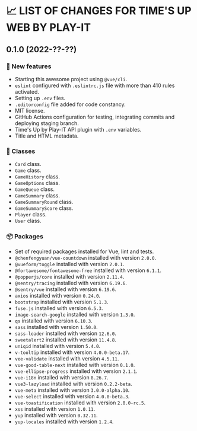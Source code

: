 
# 📈 LIST OF CHANGES FOR TIME'S UP WEB BY PLAY-IT

## 0.1.0 (2022-??-??)

### 🚀 New features

* Starting this awesome project using `@vue/cli`.
* `eslint` configured with `.eslintrc.js` file with more than 410 rules activated.
* Setting up `.env` files.
* `.editorconfig` file added for code constancy.
* MIT license.
* GitHub Actions configuration for testing, integrating commits and deploying staging branch.
* Time's Up by Play-IT API plugin with `.env` variables.
* Title and HTML metadata.

### 🚗 Classes

* `Card` class.
* `Game` class.
* `GameHistory` class.
* `GameOptions` class.
* `GameQueue` class.
* `GameSummary` class.
* `GameSummaryRound` class.
* `GameSummaryScore` class.
* `Player` class.
* `User` class.

### 📦 Packages

* Set of required packages installed for Vue, lint and tests.
* `@chenfengyuan/vue-countdown` installed with version `2.0.0`.
* `@vueform/toggle` installed with version `2.0.1`.
* `@fortawesome/fontawesome-free` installed with version `6.1.1`.
* `@popperjs/core` installed with version `2.11.4`.
* `@sentry/tracing` installed with version `6.19.6`.
* `@sentry/vue` installed with version `6.19.6`.
* `axios` installed with version `0.24.0`.
* `bootstrap` installed with version `5.1.3`.
* `fuse.js` installed with version `6.5.3`.
* `image-search-google` installed with version `1.3.0`.
* `qs` installed with version `6.10.3`.
* `sass` installed with version `1.50.0`.
* `sass-loader` installed with version `12.6.0`.
* `sweetalert2` installed with version `11.4.8`.
* `uniqid` installed with version `5.4.0`.
* `v-tooltip` installed with version `4.0.0-beta.17`.
* `vee-validate` installed with version `4.5.11`.
* `vue-good-table-next` installed with version `0.1.0`.
* `vue-ellipse-progress` installed with version `2.1.1`.
* `vue-i18n` installed with version `8.26.7`.
* `vue3-lazyload` installed with version `0.2.2-beta`.
* `vue-meta` installed with version `3.0.0-alpha.10`.
* `vue-select` installed with version `4.0.0-beta.3`.
* `vue-toastification` installed with version `2.0.0-rc.5`.
* `xss` installed with version `1.0.11`.
* `yup` installed with version `0.32.11`.
* `yup-locales` installed with version `1.2.4`.